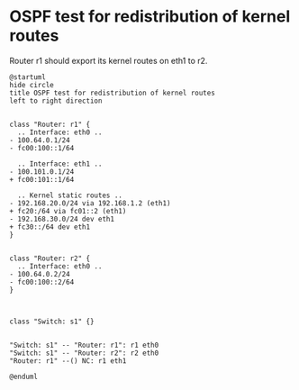 # OSPF test for redistribution of kernel routes

Router r1 should export its kernel routes on eth1 to r2.


```plantuml
@startuml
hide circle
title OSPF test for redistribution of kernel routes
left to right direction


class "Router: r1" {
  .. Interface: eth0 ..
- 100.64.0.1/24
- fc00:100::1/64

  .. Interface: eth1 ..
- 100.101.0.1/24
+ fc00:101::1/64

  .. Kernel static routes ..
- 192.168.20.0/24 via 192.168.1.2 (eth1)
+ fc20:/64 via fc01::2 (eth1)
- 192.168.30.0/24 dev eth1
+ fc30::/64 dev eth1
}


class "Router: r2" {
  .. Interface: eth0 ..
- 100.64.0.2/24
- fc00:100::2/64
}



class "Switch: s1" {}


"Switch: s1" -- "Router: r1": r1 eth0
"Switch: s1" -- "Router: r2": r2 eth0
"Router: r1" --() NC: r1 eth1

@enduml
```
